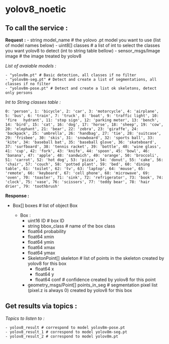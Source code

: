 # yolov8_noetic

## **To call the service :**

  **Request** **:**
    - string model_name  # the yolovo .pt model you want to use (list of model names below)
    - uint8[] classes  # a list of int to select the classes you want yolov8 to detect (int to string table bellow)
    - sensor_msgs/Image image  # the image treated by yolov8
    

  _List of avaiable models :_

    - "yolov8m.pt" # Basic detection, all classes if no filter
    - "yolov8m-seg.pt" # Detect and create a list of segmentations, all classes if no filter
    - "yolov8m-pose.pt" # Detect and create a list ok skeletons, detect only persons


  _Int to String classes table :_
  
    0: 'person', 1: 'bicycle', 2: 'car', 3: 'motorcycle', 4: 'airplane', 5: 'bus', 6: 'train', 7: 'truck', 8: 'boat', 9: 'traffic light', 10: 'fire   hydrant', 11: 'stop sign', 12: 'parking meter', 13: 'bench', 14: 'bird', 15: 'cat', 16: 'dog', 17: 'horse', 18: 'sheep', 19: 'cow', 20: 'elephant', 21: 'bear', 22: 'zebra', 23: 'giraffe', 24: 'backpack', 25: 'umbrella', 26: 'handbag', 27: 'tie', 28: 'suitcase', 29: 'frisbee', 30: 'skis', 31: 'snowboard', 32: 'sports ball', 33: 'kite', 34: 'baseball bat', 35: 'baseball glove', 36: 'skateboard', 37: 'surfboard', 38: 'tennis racket', 39: 'bottle', 40: 'wine glass', 41: 'cup', 42: 'fork', 43: 'knife', 44: 'spoon', 45: 'bowl', 46: 'banana', 47: 'apple', 48: 'sandwich', 49: 'orange', 50: 'broccoli', 51: 'carrot', 52: 'hot dog', 53: 'pizza', 54: 'donut', 55: 'cake', 56: 'chair', 57: 'couch', 58: 'potted plant', 59: 'bed', 60: 'dining table', 61: 'toilet', 62: 'tv', 63: 'laptop', 64: 'mouse', 65: 'remote', 66: 'keyboard', 67: 'cell phone', 68: 'microwave', 69: 'oven', 70: 'toaster', 71: 'sink', 72: 'refrigerator', 73: 'book', 74: 'clock', 75: 'vase', 76: 'scissors', 77: 'teddy bear', 78: 'hair drier', 79: 'toothbrush'

  **Response :**

  - Box[] boxes # list of object Box
    
    - Box :
      - uint16 ID # box ID
      - string bbox_class # name of the box class
      - float64 probability
      - float64 xmin
      - float64 ymin
      - float64 xmax
      - float64 ymax
      - SkeletonPoint[] skeleton # list of points in the skeleton created by yolov8 for this box
        - float64 x
        - float64 y
        - float64 conf # confidence created by yolov8 for this point
      - geometry_msgs/Point[] points_in_seg # segmentation pixel list (pixel.z is always 0) created by yolov8 for this box

## **Get results via topics :**

  _Topics to listen to :_
  
    - yolov8_result # correspond to model yolov8m-pose.pt
    - yolov8_result_1 # correspond to model yolov8m-seg.pt
    - yolov8_result_2 # correspond to model yolov8m.pt

  

